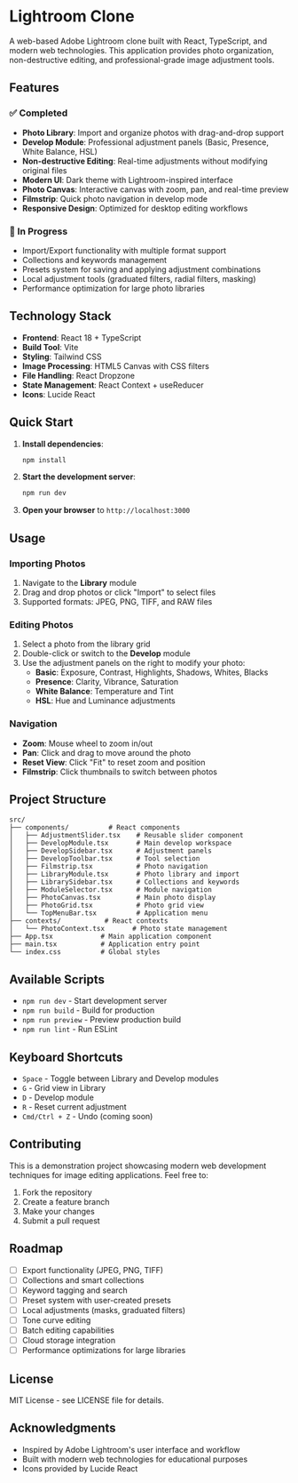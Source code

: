 # Lightroom Clone

A web-based Adobe Lightroom clone built with React, TypeScript, and modern web technologies. This application provides photo organization, non-destructive editing, and professional-grade image adjustment tools.

## Features

### ✅ Completed

- **Photo Library**: Import and organize photos with drag-and-drop support
- **Develop Module**: Professional adjustment panels (Basic, Presence, White Balance, HSL)
- **Non-destructive Editing**: Real-time adjustments without modifying original files
- **Modern UI**: Dark theme with Lightroom-inspired interface
- **Photo Canvas**: Interactive canvas with zoom, pan, and real-time preview
- **Filmstrip**: Quick photo navigation in develop mode
- **Responsive Design**: Optimized for desktop editing workflows

### 🚧 In Progress

- Import/Export functionality with multiple format support
- Collections and keywords management
- Presets system for saving and applying adjustment combinations
- Local adjustment tools (graduated filters, radial filters, masking)
- Performance optimization for large photo libraries

## Technology Stack

- **Frontend**: React 18 + TypeScript
- **Build Tool**: Vite
- **Styling**: Tailwind CSS
- **Image Processing**: HTML5 Canvas with CSS filters
- **File Handling**: React Dropzone
- **State Management**: React Context + useReducer
- **Icons**: Lucide React

## Quick Start

1. **Install dependencies**:

   ```bash
   npm install
   ```

2. **Start the development server**:

   ```bash
   npm run dev
   ```

3. **Open your browser** to `http://localhost:3000`

## Usage

### Importing Photos

1. Navigate to the **Library** module
2. Drag and drop photos or click "Import" to select files
3. Supported formats: JPEG, PNG, TIFF, and RAW files

### Editing Photos

1. Select a photo from the library grid
2. Double-click or switch to the **Develop** module
3. Use the adjustment panels on the right to modify your photo:
   - **Basic**: Exposure, Contrast, Highlights, Shadows, Whites, Blacks
   - **Presence**: Clarity, Vibrance, Saturation
   - **White Balance**: Temperature and Tint
   - **HSL**: Hue and Luminance adjustments

### Navigation

- **Zoom**: Mouse wheel to zoom in/out
- **Pan**: Click and drag to move around the photo
- **Reset View**: Click "Fit" to reset zoom and position
- **Filmstrip**: Click thumbnails to switch between photos

## Project Structure

```
src/
├── components/          # React components
│   ├── AdjustmentSlider.tsx    # Reusable slider component
│   ├── DevelopModule.tsx       # Main develop workspace
│   ├── DevelopSidebar.tsx      # Adjustment panels
│   ├── DevelopToolbar.tsx      # Tool selection
│   ├── Filmstrip.tsx           # Photo navigation
│   ├── LibraryModule.tsx       # Photo library and import
│   ├── LibrarySidebar.tsx      # Collections and keywords
│   ├── ModuleSelector.tsx      # Module navigation
│   ├── PhotoCanvas.tsx         # Main photo display
│   ├── PhotoGrid.tsx           # Photo grid view
│   └── TopMenuBar.tsx          # Application menu
├── contexts/           # React contexts
│   └── PhotoContext.tsx       # Photo state management
├── App.tsx            # Main application component
├── main.tsx           # Application entry point
└── index.css          # Global styles
```

## Available Scripts

- `npm run dev` - Start development server
- `npm run build` - Build for production
- `npm run preview` - Preview production build
- `npm run lint` - Run ESLint

## Keyboard Shortcuts

- `Space` - Toggle between Library and Develop modules
- `G` - Grid view in Library
- `D` - Develop module
- `R` - Reset current adjustment
- `Cmd/Ctrl + Z` - Undo (coming soon)

## Contributing

This is a demonstration project showcasing modern web development techniques for image editing applications. Feel free to:

1. Fork the repository
2. Create a feature branch
3. Make your changes
4. Submit a pull request

## Roadmap

- [ ] Export functionality (JPEG, PNG, TIFF)
- [ ] Collections and smart collections
- [ ] Keyword tagging and search
- [ ] Preset system with user-created presets
- [ ] Local adjustments (masks, graduated filters)
- [ ] Tone curve editing
- [ ] Batch editing capabilities
- [ ] Cloud storage integration
- [ ] Performance optimizations for large libraries

## License

MIT License - see LICENSE file for details.

## Acknowledgments

- Inspired by Adobe Lightroom's user interface and workflow
- Built with modern web technologies for educational purposes
- Icons provided by Lucide React
